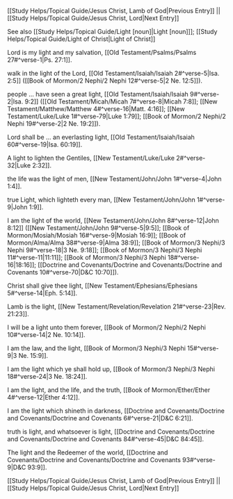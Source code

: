 [[Study Helps/Topical Guide/Jesus Christ, Lamb of God|Previous Entry]]  ||  [[Study Helps/Topical Guide/Jesus Christ, Lord|Next Entry]]

 See also [[Study Helps/Topical Guide/Light [noun]|Light [noun]]]; [[Study Helps/Topical Guide/Light of Christ|Light of Christ]]

 Lord is my light and my salvation, [[Old Testament/Psalms/Psalms 27#^verse-1|Ps. 27:1]].

 walk in the light of the Lord, [[Old Testament/Isaiah/Isaiah 2#^verse-5|Isa. 2:5]] ([[Book of Mormon/2 Nephi/2 Nephi 12#^verse-5|2 Ne. 12:5]]).

 people ... have seen a great light, [[Old Testament/Isaiah/Isaiah 9#^verse-2|Isa. 9:2]] ([[Old Testament/Micah/Micah 7#^verse-8|Micah 7:8]]; [[New Testament/Matthew/Matthew 4#^verse-16|Matt. 4:16]]; [[New Testament/Luke/Luke 1#^verse-79|Luke 1:79]]; [[Book of Mormon/2 Nephi/2 Nephi 19#^verse-2|2 Ne. 19:2]]).

 Lord shall be ... an everlasting light, [[Old Testament/Isaiah/Isaiah 60#^verse-19|Isa. 60:19]].

 A light to lighten the Gentiles, [[New Testament/Luke/Luke 2#^verse-32|Luke 2:32]].

 the life was the light of men, [[New Testament/John/John 1#^verse-4|John 1:4]].

 true Light, which lighteth every man, [[New Testament/John/John 1#^verse-9|John 1:9]].

 I am the light of the world, [[New Testament/John/John 8#^verse-12|John 8:12]] ([[New Testament/John/John 9#^verse-5|9:5]]; [[Book of Mormon/Mosiah/Mosiah 16#^verse-9|Mosiah 16:9]]; [[Book of Mormon/Alma/Alma 38#^verse-9|Alma 38:9]]; [[Book of Mormon/3 Nephi/3 Nephi 9#^verse-18|3 Ne. 9:18]]; [[Book of Mormon/3 Nephi/3 Nephi 11#^verse-11|11:11]]; [[Book of Mormon/3 Nephi/3 Nephi 18#^verse-16|18:16]]; [[Doctrine and Covenants/Doctrine and Covenants/Doctrine and Covenants 10#^verse-70|D&C 10:70]]).

 Christ shall give thee light, [[New Testament/Ephesians/Ephesians 5#^verse-14|Eph. 5:14]].

 Lamb is the light, [[New Testament/Revelation/Revelation 21#^verse-23|Rev. 21:23]].

 I will be a light unto them forever, [[Book of Mormon/2 Nephi/2 Nephi 10#^verse-14|2 Ne. 10:14]].

 I am the law, and the light, [[Book of Mormon/3 Nephi/3 Nephi 15#^verse-9|3 Ne. 15:9]].

 I am the light which ye shall hold up, [[Book of Mormon/3 Nephi/3 Nephi 18#^verse-24|3 Ne. 18:24]].

 I am the light, and the life, and the truth, [[Book of Mormon/Ether/Ether 4#^verse-12|Ether 4:12]].

 I am the light which shineth in darkness, [[Doctrine and Covenants/Doctrine and Covenants/Doctrine and Covenants 6#^verse-21|D&C 6:21]].

 truth is light, and whatsoever is light, [[Doctrine and Covenants/Doctrine and Covenants/Doctrine and Covenants 84#^verse-45|D&C 84:45]].

 The light and the Redeemer of the world, [[Doctrine and Covenants/Doctrine and Covenants/Doctrine and Covenants 93#^verse-9|D&C 93:9]].

[[Study Helps/Topical Guide/Jesus Christ, Lamb of God|Previous Entry]]  ||  [[Study Helps/Topical Guide/Jesus Christ, Lord|Next Entry]]